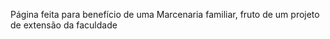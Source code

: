 Página feita para benefício de uma Marcenaria familiar, fruto de um projeto de extensão da faculdade
